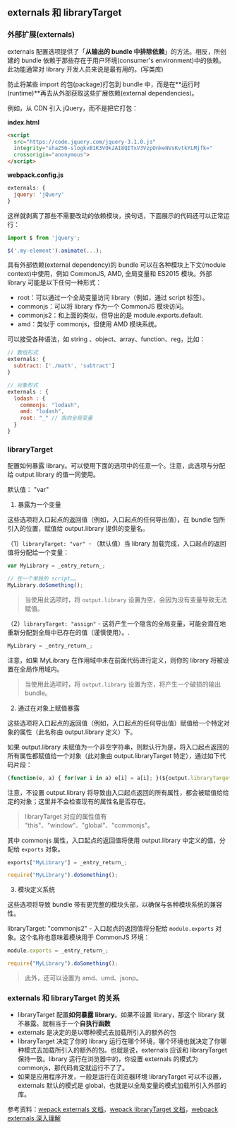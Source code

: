 ## externals 和 libraryTarget
### 外部扩展(externals)

externals 配置选项提供了「**从输出的 bundle 中排除依赖**」的方法。相反，所创建的 bundle 依赖于那些存在于用户环境(consumer's environment)中的依赖。此功能通常对 library 开发人员来说是最有用的。(写类库)

防止将某些 import 的包(package)打包到 bundle 中，而是在**运行时(runtime)**再去从外部获取这些扩展依赖(external dependencies)。

例如，从 CDN 引入 jQuery，而不是把它打包：

**index.html**

```html
<script
  src="https://code.jquery.com/jquery-3.1.0.js"
  integrity="sha256-slogkvB1K3VOkzAI8QITxV3VzpOnkeNVsKvtkYLMjfk="
  crossorigin="anonymous">
</script>
```
**webpack.config.js**

```js
externals: {
  jquery: 'jQuery'
}
```
这样就剥离了那些不需要改动的依赖模块，换句话，下面展示的代码还可以正常运行：
```js
import $ from 'jquery';

$('.my-element').animate(...);
```

具有外部依赖(external dependency)的 bundle 可以在各种模块上下文(module context)中使用，例如 CommonJS, AMD, 全局变量和 ES2015 模块。外部 library 可能是以下任何一种形式：

- root：可以通过一个全局变量访问 library（例如，通过 script 标签）。
- commonjs：可以将 library 作为一个 CommonJS 模块访问。
- commonjs2：和上面的类似，但导出的是 module.exports.default.
- amd：类似于 commonjs，但使用 AMD 模块系统。

可以接受各种语法，如 string 、object、array、function、reg，比如：

```js
// 数组形式
externals: {
  subtract: ['./math', 'subtract']
}

// 对象形式
externals : {
  lodash : {
    commonjs: "lodash",
    amd: "lodash",
    root: "_" // 指向全局变量
  }
}
```




### libraryTarget

配置如何暴露 library。可以使用下面的选项中的任意一个。注意，此选项与分配给 output.library 的值一同使用。

默认值： "var"

1. 暴露为一个变量

这些选项将入口起点的返回值（例如，入口起点的任何导出值），在 bundle 包所引入的位置，赋值给 output.library 提供的变量名。

（1）`libraryTarget: "var" `- （默认值）当 library 加载完成，入口起点的返回值将分配给一个变量：
```js
var MyLibrary = _entry_return_;

// 在一个单独的 script……
MyLibrary.doSomething();
```

> 当使用此选项时，将 `output.library` 设置为空，会因为没有变量导致无法赋值。



（2）`libraryTarget: "assign"` - 这将产生一个隐含的全局变量，可能会潜在地重新分配到全局中已存在的值（谨慎使用）。.

```js
MyLibrary = _entry_return_;
```
注意，如果 MyLibrary 在作用域中未在前面代码进行定义，则你的 library 将被设置在全局作用域内。

> 当使用此选项时，将 `output.library` 设置为空，将产生一个破损的输出 bundle。



2. 通过在对象上赋值暴露

这些选项将入口起点的返回值（例如，入口起点的任何导出值）赋值给一个特定对象的属性（此名称由 output.library 定义）下。

如果 output.library 未赋值为一个非空字符串，则默认行为是，将入口起点返回的所有属性都赋值给一个对象（此对象由 output.libraryTarget 特定），通过如下代码片段：
```js
(function(e, a) { for(var i in a) e[i] = a[i]; }(${output.libraryTarget}, _entry_return_)
```
注意，不设置 output.library 将导致由入口起点返回的所有属性，都会被赋值给给定的对象；这里并不会检查现有的属性名是否存在。

> libraryTarget 对应的属性值有 "this"、"window"、"global"、"commonjs"。

其中 commonjs 属性，入口起点的返回值将使用 output.library 中定义的值，分配给 `exports` 对象。
```js
exports["MyLibrary"] = _entry_return_;

require("MyLibrary").doSomething();
```

3. 模块定义系统

这些选项将导致 bundle 带有更完整的模块头部，以确保与各种模块系统的兼容性。

libraryTarget: "commonjs2" - 入口起点的返回值将分配给 `module.exports` 对象。这个名称也意味着模块用于 CommonJS 环境：
```js
module.exports = _entry_return_;

require("MyLibrary").doSomething();
```
> 此外，还可以设置为 amd、umd、jsonp。



### externals 和 libraryTarget 的关系

- libraryTarget 配置**如何暴露 library**。如果不设置 library，那这个 library 就不暴露。就相当于一个**自执行函数**
- externals 是决定的是以哪种模式去加载所引入的额外的包
- libraryTarget 决定了你的 library 运行在哪个环境，哪个环境也就决定了你哪种模式去加载所引入的额外的包。也就是说，externals 应该和 libraryTarget 保持一致。library 运行在浏览器中的，你设置 externals 的模式为 commonjs，那代码肯定就运行不了了。
- 如果是应用程序开发，一般是运行在浏览器环境 libraryTarget 可以不设置，externals 默认的模式是 global，也就是以全局变量的模式加载所引入外部的库。



参考资料：[wepack externals 文档](https://www.webpackjs.com/configuration/externals/)，[wepack libraryTarget 文档](https://www.webpackjs.com/configuration/output/#output-librarytarget)，[webpack externals 深入理解](https://segmentfault.com/a/1190000012113011?utm_source=tag-newest)


